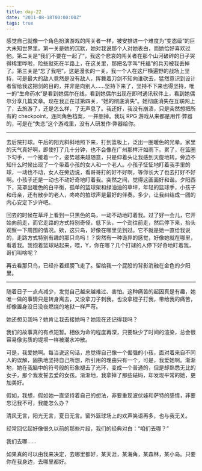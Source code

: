 ```yaml
---
title: day-22
date: "2011-08-18T00:00:00Z"
tags: true
---
```


感觉自己就像一个角色扮演游戏的闯关者一样，被安排进一个难度为“变态级”的巨大未知世界里。第一关是她的沉默，她对我说那个人对她表白，而她恰好喜欢过他。第二关是“我们不要在一起了”，我这个悲哀的闯关者在那个山河破碎的日子哭得稀里哗啦，险些就死在半路上，在这关里，那把名字叫“托福”的兵刃被我丢掉了。第三关是“忘了我吧”，这是漫长的一关，我一个人在这尸横遍野的战场上坚持，可是最大的敌人竟然是没有敌人，挥舞着刀剑不知向谁砍去，猛然意识到设计者留给我这把剑的目的，并非是向别人……坚持下来了，坚持不下来也得坚持，唯一的“生命药水”是看到她偶尔在线，看到她偶尔出现在即时通讯软件上，看到她偶尔分享几篇文章。现在我正在过第四关，“她的彻底消失”。她彻底消失在互联网上了，去旅游了，还是怎么样，了无声息了。我还好，我没有崩溃，只是突然想把所有的 checkpoint，连同角色档案，一并删掉。我玩 RPG 游戏从来都是用作·弊器的，可是在“失恋”这个游戏里，没有人研发作·弊器给你。

---

去后院打球。午后的阳光斜斜地照下来，打到篮板上，泛出一圈暖色的光晕。家里的天气真好啊，即使打了几十分钟，也不会像在广州那样汗如雨下。累了，在篮圈下勾手，一个接着一个，姿势越来越随意，只是仰着头让我感到天旋地转。旁边不知什么时候出现了一个带着小孩的女人和一个老人。小孩子怔怔地盯着我手里的球，一动也不动，女人在旁边说，看哥哥打的好不好啊，等你长大了也去打好不好啊。小孩子还是一动也不动好奇地盯着我。突然之间，觉得这画面好和谐。夕阳西下，笼罩出暖色的白平衡，孤单的篮球架和绿油油的草坪，年轻的篮球手，小孩子和母亲，还有散步的老人，咚咚的拍球声是最好的伴奏。多少，让我纠结成一团的内心安定下少许吧。

回去的时候在草坪上看到一只黑色的鸟，一动不动地盯着我。过了好一会儿，它开始向前走，而它走路的方式特别奇怪，低下头，一个劲往前走，然后停下来，抬头观察一下周围的情况。欸，这只鸟，好像在哪里见到过。它不就是她一直给我说的，走路方式特别有趣的那只鸟吗！？突然有一种诡异的感觉，好像她就在哪里，看着我。我抱着篮球站起来，喂，Y，你在哪？几个打球的人停下好奇地盯着我，哥们叫啥呢？

再去看那只鸟，已经扑着翅膀飞走了。留给我一个屁股的背影消融在金色的夕阳里。

---

随着日子一点点减少，发觉自己越来越难过、害怕。这种痛苦的起因真是有趣，她唯一做的事情只是转身离去，又没拿刀子刺我，也没拿棍子打我，带给我的痛苦，却像置身没日没夜燃烧的地狱一样严苛。

她还想见我吗？她肯让我去接她吗？她现在还记得我吗？

我们的故事真的有点短暂。相依为命的程度再深，只要缺少了时间的渲染，总会很容易像劣质的堤坝一样被潮水冲散。

可是，我爱她啊。每当说这句话，总觉得自己像一个倔强的小孩，面对着来自不同人的误解，固执地坚持自己所想，所引用的理由只有一个，可是，我爱她啊。渐渐地，她在我脑中的符号般的形象褪去了光环，变成一个普通的，但是却熟悉无比的女子，那个我发誓去爱的女孩。渐渐地，我拿掉了那些砝码，却发现平常的她，更加美好。

假如，我想，假如她一直坚持着自己的想法，非要重现波伏娃和萨特的感情，非要忘记我不可，我能怎么办？

清风无言，阳光无言，夏日无言。窗外篮球场上的欢声笑语再多，也与我无关。

经常回忆起好像很久以前的那些片段，我们的经典对白：“咱们去哪？”

我们去哪……

如果真的可以由我来决定，去哪里都好，某天涯，某海角，某森林，某小岛。只要你在我身边，去哪里都好。
